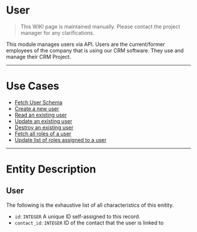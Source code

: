 # User

> This WIKI page is maintained manually. Please contact the project manager for any clarifications.

This module manages users via API. Users are the current/former employees of
the company that is using our CRM software. They use and manage their CRM Project.

---

# Use Cases

- [Fetch User Schema](./get_schema.md)
- [Create a new user](./new_user.md)
- [Read an existing user](./read_user.md)
- [Update an existing user](./update_user.md)
- [Destroy an existing user](./destroy_user.md)
- [Fetch all roles of a user](./get_roles.md)
- [Update list of roles assigned to a user](./update_roles.md)

---

# Entity Description

## User

The following is the exhaustive list of all characteristics of this enitity.

* `id`: `INTEGER`
  A unique ID self-assigned to this record.
* `contact_id`: `INTEGER`
  ID of the contact that the user is linked to